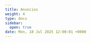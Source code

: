 ```yaml
---
title: Anuncios
weight: 4
type: docs
sidebar:
  open: true
date: Mon, 18 Jul 2025 12:00:01 +0000
---
```


